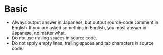 # Basic
- Always output answer in Japanese, but output source-code comment in English. If you are asked something in English, you must answer in Japanese, no matter what.
- Do not use trailing spaces in source code.
- Do not apply empty lines, trailing spaces and tab characters in source code.
